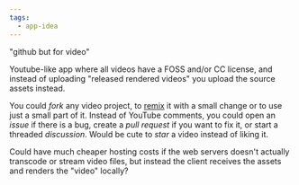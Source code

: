 ```yaml
---
tags:
  - app-idea
---
```

"github but for video"

Youtube-like app where all videos have a FOSS and/or CC license, and instead of uploading "released rendered videos" you upload the source assets instead.

You could *fork* any video project, to [remix](https://www.everythingisaremix.info/watch-the-series) it with a small change or to use just a small part of it.
Instead of YouTube comments, you could open an *issue* if there is a bug, create a *pull request* if you want to fix it, or start a threaded *discussion*.
Would be cute to *star* a video instead of liking it.

Could have much cheaper hosting costs if the web servers doesn't actually transcode or stream video files, but instead the client receives the assets and renders the "video" locally?
